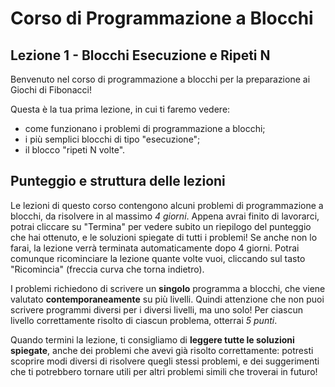 # Corso di Programmazione a Blocchi

## Lezione 1 - Blocchi Esecuzione e Ripeti N

Benvenuto nel corso di programmazione a blocchi per la preparazione ai Giochi di Fibonacci!

Questa è la tua prima lezione, in cui ti faremo vedere:

- come funzionano i problemi di programmazione a blocchi;
- i più semplici blocchi di tipo "esecuzione";
- il blocco "ripeti N volte".

## Punteggio e struttura delle lezioni

Le lezioni di questo corso contengono alcuni problemi di programmazione a blocchi, da risolvere in al massimo _4 giorni_. Appena avrai finito di lavorarci, potrai cliccare su "Termina" per vedere subito un riepilogo del punteggio che hai ottenuto, e le soluzioni spiegate di tutti i problemi! Se anche non lo farai, la lezione verrà terminata automaticamente dopo 4 giorni. Potrai comunque ricominciare la lezione quante volte vuoi, cliccando sul tasto "Ricomincia" (freccia curva che torna indietro).

I problemi richiedono di scrivere un **singolo** programma a blocchi, che viene valutato **contemporaneamente** su più livelli.
Quindi attenzione che non puoi scrivere programmi diversi per i diversi livelli, ma uno solo!
Per ciascun livello correttamente risolto di ciascun problema, otterrai _5 punti_.

Quando termini la lezione, ti consigliamo di **leggere tutte le soluzioni spiegate**, anche dei problemi che avevi
già risolto correttamente: potresti scoprire modi diversi di risolvere quegli stessi problemi, e dei suggerimenti
che ti potrebbero tornare utili per altri problemi simili che troverai in futuro!